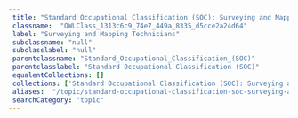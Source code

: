 ```yaml
--- 
 title: "Standard Occupational Classification (SOC): Surveying and Mapping Technicians" 
 classname:  "OWLClass_1313c6c9_74e7_449a_8335_d5cce2a24d64" 
 label: "Surveying and Mapping Technicians" 
 subclassname: "null" 
 subclasslabel: "null" 
 parentclassname: "Standard_Occupational_Classification_(SOC)" 
 parentclasslabel: "Standard Occupational Classification (SOC)" 
 equalentCollections: [] 
 collections: ['Standard Occupational Classification (SOC): Surveying and Mapping Technicians']
 aliases:  "/topic/standard-occupational-classification-soc-surveying-and-mapping-technicians"  
 searchCategory: "topic" 
---
```

